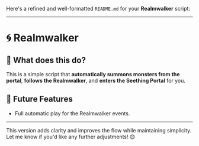 Here's a refined and well-formatted `README.md` for your **Realmwalker** script:

---

# 🌀 Realmwalker

## 🤔 What does this do?

This is a simple script that **automatically summons monsters from the portal**, **follows the Realmwalker**, and **enters the Seething Portal** for you.

## 🚀 Future Features
- Full automatic play for the Realmwalker events.

---

This version adds clarity and improves the flow while maintaining simplicity. Let me know if you'd like any further adjustments! 😊
